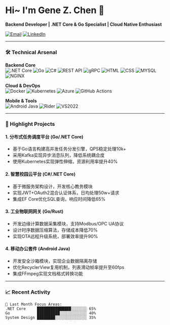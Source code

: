 # Hi~ I'm Gene Z. Chen 👋



**Backend Developer | .NET Core & Go Specialist | Cloud Native Enthusiast**

[![Email](https://img.shields.io/badge/Contact-Email%20Me-blue?style=flat&logo=gmail)](mailto:your.email@example.com)
[![LinkedIn](https://img.shields.io/badge/LinkedIn-Connect-blue?style=flat&logo=linkedin)](https://linkedin.com/in/yourprofile)

---

### 🛠️ Technical Arsenal

**Backend Core**  
![.NET Core](https://img.shields.io/badge/-.NET%20Core-512BD4?logo=dotnet&logoColor=white)
![Go](https://img.shields.io/badge/-Go-00ADD8?logo=go&logoColor=white)
![C#](https://img.shields.io/badge/-C%23-239120?logo=c-sharp&logoColor=white)
![REST API](https://img.shields.io/badge/-REST%20API-FF6F00?logo=fastapi)
![gRPC](https://img.shields.io/badge/-gRPC-4285F4?logo=google-cloud&logoColor=white)
![HTML](https://img.shields.io/badge/HTML-E34F26?logo=html5&logoColor=white)
![CSS](https://img.shields.io/badge/CSS-1572B6?logo=css3&logoColor=white)
![MYSQL](https://img.shields.io/badge/MySQL-4479A1?logo=mysql&logoColor=white)
![NGINX](https://img.shields.io/badge/Nginx-009639?logo=nginx&logoColor=white)

**Cloud & DevOps**  
![Docker](https://img.shields.io/badge/-Docker-2496ED?logo=docker&logoColor=white)
![Kubernetes](https://img.shields.io/badge/-Kubernetes-326CE5?logo=kubernetes&logoColor=white)
![Azure](https://img.shields.io/badge/-Azure-0089D6?logo=microsoft-azure&logoColor=white)
![GitHub Actions](https://img.shields.io/badge/-GitHub%20Actions-2088FF?logo=github-actions)

**Mobile & Tools**  
![Android Java](https://img.shields.io/badge/-Android%20Java-3DDC84?logo=android&logoColor=white)
![Rider](https://img.shields.io/badge/-JetBrains%20Rider-000000?logo=jetbrains)
![VS2022](https://img.shields.io/badge/-Visual%20Studio%202022-5C2D91?logo=visual-studio)

---

### 🚀 Highlight Projects

#### 1. 分布式任务调度平台 (Go/.NET Core)
- 基于Go语言构建高并发任务分发引擎，QPS稳定处理10k+
- 采用Kafka实现异步消息队列，降低系统耦合度
- 使用Kubernetes实现弹性伸缩，资源利用率提升40%

#### 2. 智慧校园云平台 (C#/.NET Core)
- 基于微服务架构设计，开发核心教务模块
- 实现JWT+OAuth2混合认证体系，日均处理50w+请求
- 集成EF Core优化SQL查询，响应时间降低65%

#### 3. 工业物联网网关 (Go/Rust)
- 开发边缘计算数据采集模块，支持Modbus/OPC UA协议
- 设计时序数据压缩算法，存储成本降低70%
- 实现OTA远程升级系统，部署效率提升90%

#### 4. 移动办公套件 (Android Java)
- 开发安全沙箱模块，实现企业数据隔离存储
- 优化RecyclerView复用机制，列表滑动帧率提升至60fps
- 集成FFmpeg实现文档格式转换功能

---

### 📈 Recent Activity

```text
🔄 Last Month Focus Areas:
.NET Core     ███████████████░░░░░░░ 65% 
Go            ██████████░░░░░░░░░░░░ 40%
System Design ████████░░░░░░░░░░░░░░ 35%
